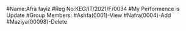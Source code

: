 #Name:Afra fayiz
#Reg No:KEG/IT/2021/F/0034
#My Performence is Update
#Group Members:
#Ashfa(0001)-View
#Nafra(0004)-Add
#Maziya(00098)-Delete
